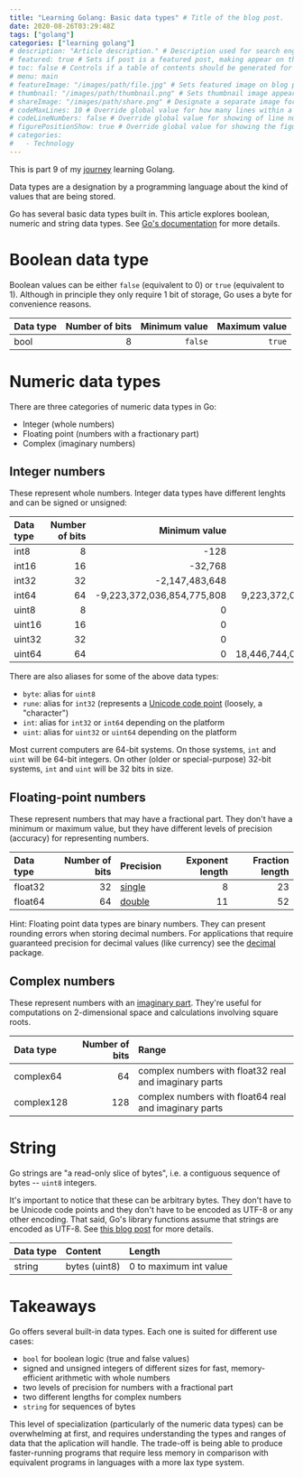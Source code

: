 ```yaml
---
title: "Learning Golang: Basic data types" # Title of the blog post.
date: 2020-08-26T03:29:48Z
tags: ["golang"]
categories: ["learning golang"]
# description: "Article description." # Description used for search engine.
# featured: true # Sets if post is a featured post, making appear on the home page side bar.
# toc: false # Controls if a table of contents should be generated for first-level links automatically.
# menu: main
# featureImage: "/images/path/file.jpg" # Sets featured image on blog post.
# thumbnail: "/images/path/thumbnail.png" # Sets thumbnail image appearing inside card on homepage.
# shareImage: "/images/path/share.png" # Designate a separate image for social media sharing.
# codeMaxLines: 10 # Override global value for how many lines within a code block before auto-collapsing.
# codeLineNumbers: false # Override global value for showing of line numbers within code block.
# figurePositionShow: true # Override global value for showing the figure label.
# categories:
#   - Technology
---
```


This is part 9 of my [journey](/categories/learning-golang/) learning Golang.

Data types are a designation by a programming language about the kind of values that are being stored.

Go has several basic data types built in. This article explores boolean, numeric and string data types. See [Go's documentation](https://golang.org/ref/spec#Boolean_types) for more details.

# Boolean data type

Boolean values can be either `false` (equivalent to 0) or `true` (equivalent to 1). Although in principle they only require
1 bit of storage, Go uses a byte for convenience reasons.

| Data type | Number of bits | Minimum value | Maximum value  |
| :-------- | -------------: | ------------: | -------------: |
| bool      | 8              | `false`       | `true`         |

# Numeric data types

There are three categories of numeric data types in Go:
- Integer (whole numbers)
- Floating point (numbers with a fractionary part)
- Complex (imaginary numbers)

## Integer numbers

These represent whole numbers. Integer data types have different lenghts and can be signed or unsigned:

| Data type | Number of bits | Minimum value              | Maximum value              |
| :-------- | -------------: | -------------------------: | -------------------------: |
| int8      | 8              | -128                       | 127                        |
| int16     | 16             | -32,768                    | 32,767                     |
| int32     | 32             | -2,147,483,648             | 2,147,483,647              |
| int64     | 64             | -9,223,372,036,854,775,808 | 9,223,372,036,854,775,807  |
| uint8     | 8              | 0                          | 255                        |
| uint16    | 16             | 0                          | 65,535                     |
| uint32    | 32             | 0                          | 4,294,967,295              |
| uint64    | 64             | 0                          | 18,446,744,073,709,551,615 |

There are also aliases for some of the above data types:

- `byte`: alias for `uint8`
- `rune`: alias for `int32` (represents a [Unicode code point](https://www.geeksforgeeks.org/rune-in-golang/) (loosely, a "character")
- `int`: alias for `int32` or `int64` depending on the platform
- `uint`: alias for `uint32` or `uint64` depending on the platform

Most current computers are 64-bit systems. On those systems, `int` and `uint` will be 64-bit integers. On other (older
or special-purpose) 32-bit systems, `int` and `uint` will be 32 bits in size.

## Floating-point numbers

These represent numbers that may have a fractional part. They don't have a minimum or maximum value, but they have
different levels of precision (accuracy) for representing numbers.

| Data type | Number of bits | Precision | Exponent length | Fraction length |
| :-------- | -------------: | :-------- | --------------: | --------------: |
| float32   | 32             | [single](https://en.wikipedia.org/wiki/Single-precision_floating-point_format#IEEE_754_single-precision_binary_floating-point_format:_binary32) | 8 | 23 |
| float64   | 64             | [double](https://en.wikipedia.org/wiki/Double-precision_floating-point_format#IEEE_754_double-precision_binary_floating-point_format:_binary64) | 11 | 52 |

Hint: Floating point data types are binary numbers. They can present rounding errors when storing decimal numbers. For
applications that require guaranteed precision for decimal values (like currency) see the [decimal](https://godoc.org/github.com/shopspring/decimal) package.

## Complex numbers

These represent numbers with an [imaginary part](https://en.wikipedia.org/wiki/Complex_number). They're useful for
computations on 2-dimensional space and calculations involving square roots.

| Data type  | Number of bits | Range |
| :--------- | -------------: | :-------- |
| complex64  | 64             | complex numbers with float32 real and imaginary parts |
| complex128 | 128            | complex numbers with float64 real and imaginary parts |

# String

Go strings are "a read-only slice of bytes", i.e. a contiguous sequence of bytes -- `uint8` integers.

It's important to notice that these can be arbitrary bytes. They don't have to be Unicode code points and they don't
have to be encoded as UTF-8 or any other encoding. That said, Go's library functions assume that strings are encoded as
UTF-8. See [this blog post](https://blog.golang.org/strings) for more details.

| Data type | Content       | Length                 |
| :-------- | :------------ | :--------------------- |
| string    | bytes (uint8) | 0 to maximum int value |

# Takeaways

Go offers several built-in data types. Each one is suited for different use cases:
- `bool` for boolean logic (true and false values)
- signed and unsigned integers of different sizes for fast, memory-efficient arithmetic with whole numbers
- two levels of precision for numbers with a fractional part
- two different lengths for complex numbers
- `string` for sequences of bytes

This level of specialization (particularly of the numeric data types) can be overwhelming at first, and requires understanding the types and ranges of data that
the aplication will handle. The trade-off is being able to produce faster-running programs that require less memory in
comparison with equivalent programs in languages with a more lax type system.
